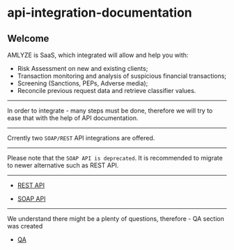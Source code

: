 # api-integration-documentation

## Welcome

AMLYZE is SaaS, which integrated will allow and help you with:
* Risk Assessment on new and existing clients;
* Transaction monitoring and analysis of suspicious financial transactions;
* Screening (Sanctions, PEPs, Adverse media);
* Reconcile previous request data and retrieve classifier values.

---
In order to integrate - many steps must be done, therefore we will try to ease that with the help of API documentation.

---

Crrently two `SOAP/REST` API integrations are offered. 

---
Please note that the `SOAP API is deprecated`. It is recommended to migrate to newer alternative such as REST API.

---


* [REST API](Rest/README.md)

* [SOAP API](Soap/README.md)

---
We understand there might be a plenty of questions, therefore - QA section was created
* [QA]()